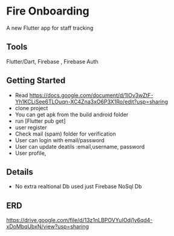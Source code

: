 # Fire Onboarding

A new Flutter app for staff  tracking

## Tools

Flutter/Dart, Firebase , Firebase Auth

## Getting Started
- Read https://docs.google.com/document/d/1lOv3wZtF-Yh1KCLiSee6TLOuqn-XC4Zna3xO6P3X1Ro/edit?usp=sharing
- clone project 
- You can get apk from the build android folder
- run [Flutter pub get]
- user register
- Check mail (spam) folder for verification
-  User can login with email/password
- User can  update deatils :email,username, password
- User profile, 

## Details
- No extra realtional Db used just Firebase NoSql Db
## ERD
https://drive.google.com/file/d/13z1nLBPOVYuIOdj1y6qd4-xDoMbqUbxN/view?usp=sharing

 

